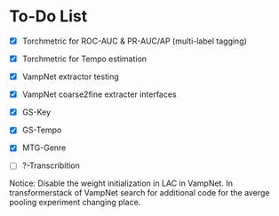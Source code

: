 # To-Do List

- [X] Torchmetric for ROC-AUC & PR-AUC/AP (multi-label tagging)
- [X] Torchmetric for Tempo estimation 
- [X] VampNet extractor testing
- [X] VampNet coarse2fine extracter interfaces
- [X] GS-Key
- [X] GS-Tempo
- [X] MTG-Genre
- [ ] ?-Transcribition 


Notice:
Disable the weight initialization in LAC in VampNet.
In transformerstack of VampNet search for additional code for the averge pooling experiment changing place.
